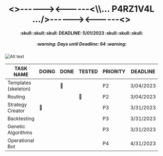 <h1 align="center"><>------><------<\\... P4RZ1V4L .../>------><------<></h1>
<h4 align="center">:skull::skull::skull: DEADLINE: 5/01/2023 :skull::skull::skull:</h4>
<!-- Days until deadline updated at 2/26/2023 -->
<h5 align="center">:warning: Days until Deadline: 64 :warning:</h5>

![Alt text](https://www.gamersglobal.de/sites/gamersglobal.de/files/galerie/280/VirtuaVerse_03.jpg "p4rz1v4l")

<div align="center">

| TASK NAME                   | DOING     | DONE      | TESTED    | PRIORITY | DEADLINE  |
| --------------------------- | --------- | --------- | --------- | -------- | --------- |
| Templates (skeleton)        |           | :trident: |           | P2       | 3/04/2023 |
| Routing                     |           |           | :trident: | P2       | 3/04/2023 |
| Strategy Creator            | :trident: |           |           | P3       | 3/31/2023 |
| Backtesting                 |           |           |           | P3       | 3/31/2023 |
| Genetic Algorithms          |           |           |           | P3       | 3/31/2023 |
| Operational Bot             |           |           |           | P4       | 4/31/2023 |

</div>
